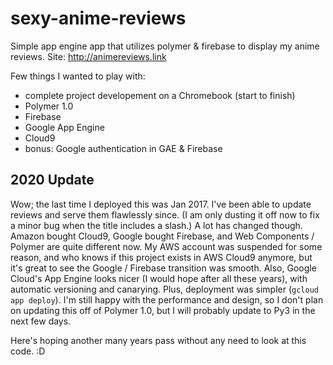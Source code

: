# sexy-anime-reviews
Simple app engine app that utilizes polymer & firebase to display my anime reviews.
Site: http://animereviews.link

Few things I wanted to play with:
* complete project developement on a Chromebook (start to finish)
* Polymer 1.0
* Firebase
* Google App Engine
* Cloud9
* bonus: Google authentication in GAE & Firebase


## 2020 Update
Wow; the last time I deployed this was Jan 2017. I've been able to update reviews and serve them flawlessly since. (I am only dusting it off now to fix a minor bug when the title includes a slash.) A lot has changed though. Amazon bought Cloud9, Google bought Firebase, and Web Components / Polymer are quite different now. My AWS account was suspended for some reason, and who knows if this project exists in AWS Cloud9 anymore, but it's great to see the Google / Firebase transition was smooth. Also, Google Cloud's App Engine looks nicer (I would hope after all these years), with automatic versioning and canarying. Plus, deployment was simpler (`gcloud app deploy`). I'm still happy with the performance and design, so I don't plan on updating this off of Polymer 1.0, but I will probably update to Py3 in the next few days.

Here's hoping another many years pass without any need to look at this code. :D
